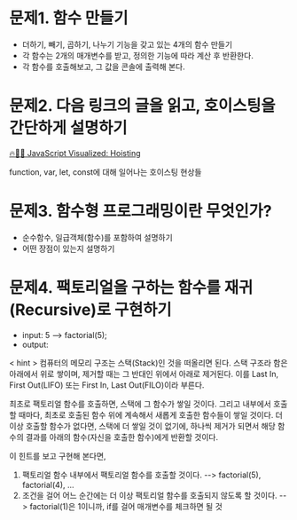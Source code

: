 # 문제1. 함수 만들기

- 더하기, 빼기, 곱하기, 나누기 기능을 갖고 있는 4개의 함수 만들기
- 각 함수는 2개의 매개변수를 받고, 정의한 기능에 따라 계산 후 반환한다.
- 각 함수를 호출해보고, 그 값을 콘솔에 출력해 본다.

# 문제2. 다음 링크의 글을 읽고, 호이스팅을 간단하게 설명하기

[🔥🕺🏼 JavaScript Visualized: Hoisting](https://dev.to/lydiahallie/javascript-visualized-hoisting-478h)

function, var, let, const에 대해 일어나는 호이스팅 현상들

# 문제3. 함수형 프로그래밍이란 무엇인가?

- 순수함수, 일급객체(함수)를 포함하여 설명하기
- 어떤 장점이 있는지 설명하기

# 문제4. 팩토리얼을 구하는 함수를 재귀(Recursive)로 구현하기

- input: 5 --> factorial(5);
- output:

< hint >
컴퓨터의 메모리 구조는 스택(Stack)인 것을 떠올리면 된다.
스택 구조라 함은 아래에서 위로 쌓이며, 제거할 때는 그 반대인 위에서 아래로 제거된다.
이를 Last In, First Out(LIFO) 또는 First In, Last Out(FILO)이라 부른다.

최초로 팩토리얼 함수를 호출하면, 스택에 그 함수가 쌓일 것이다.
그리고 내부에서 호출할 때마다, 최초로 호출된 함수 위에 계속해서 새롭게 호출한 함수들이 쌓일 것이다.
더 이상 호출할 함수가 없다면, 스택에 더 쌓일 것이 없기에,
하나씩 제거가 되면서 해당 함수의 결과를 아래의 함수(자신을 호출한 함수)에게 반환할 것이다.

이 힌트를 보고 구현해 본다면,

1. 팩토리얼 함수 내부에서 팩토리얼 함수를 호출할 것이다.
   --> factorial(5), factorial(4), ...
2. 조건을 걸어 어느 순간에는 더 이상 팩토리얼 함수를 호출되지 않도록 할 것이다.
   --> factorial(1)은 1이니까, if를 걸어 매개변수를 체크하면 될 것

